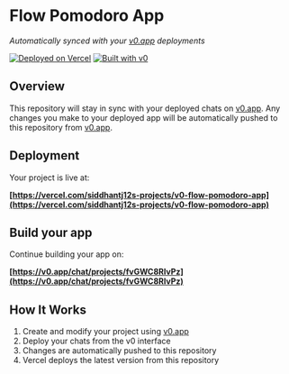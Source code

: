 # Flow Pomodoro App

*Automatically synced with your [v0.app](https://v0.app) deployments*

[![Deployed on Vercel](https://img.shields.io/badge/Deployed%20on-Vercel-black?style=for-the-badge&logo=vercel)](https://vercel.com/siddhantj12s-projects/v0-flow-pomodoro-app)
[![Built with v0](https://img.shields.io/badge/Built%20with-v0.app-black?style=for-the-badge)](https://v0.app/chat/projects/fvGWC8RIvPz)

## Overview

This repository will stay in sync with your deployed chats on [v0.app](https://v0.app).
Any changes you make to your deployed app will be automatically pushed to this repository from [v0.app](https://v0.app).

## Deployment

Your project is live at:

**[https://vercel.com/siddhantj12s-projects/v0-flow-pomodoro-app](https://vercel.com/siddhantj12s-projects/v0-flow-pomodoro-app)**

## Build your app

Continue building your app on:

**[https://v0.app/chat/projects/fvGWC8RIvPz](https://v0.app/chat/projects/fvGWC8RIvPz)**

## How It Works

1. Create and modify your project using [v0.app](https://v0.app)
2. Deploy your chats from the v0 interface
3. Changes are automatically pushed to this repository
4. Vercel deploys the latest version from this repository
